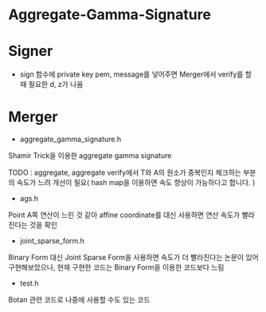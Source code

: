 # Aggregate-Gamma-Signature

# Signer
  - sign 함수에 private key pem, message를 넣어주면 Merger에서 verify를 할 때 필요한 d, z가 나옴

# Merger
  - aggregate_gamma_signature.h

Shamir Trick을 이용한 aggregate gamma signature

TODO : aggregate, aggregate verify에서 T와 A의 원소가 중복인지 체크하는 부분의 속도가 느려 개선이 필요( hash map을 이용하면 속도 향상이 가능하다고 합니다. )

- ags.h

Point A쪽 연산이 느린 것 같아 affine coordinate를 대신 사용하면 연산 속도가
빨라진다는 것을 확인

- joint_sparse_form.h

Binary Form 대신 Joint Sparse Form을 사용하면 속도가 더 빨라진다는 논문이 있어 구현해보았으나, 현재 구현한 코드는 Binary Form을 이용한 코드보다 느림

- test.h

Botan 관련 코드로 나중에 사용할 수도 있는 코드
